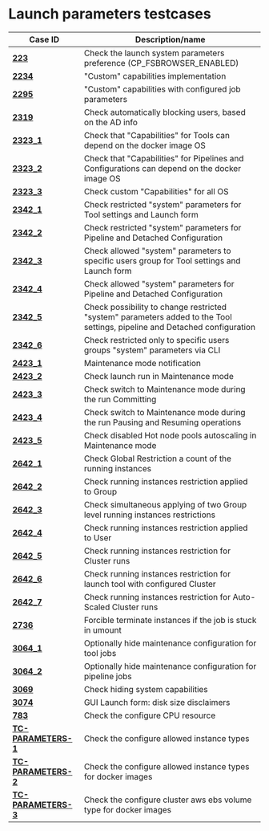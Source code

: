 # Launch parameters testcases

| Case ID                                   | Description/name                                                                                                           |
|-------------------------------------------|----------------------------------------------------------------------------------------------------------------------------|
| [**223**](223.md)                         | Check the launch system parameters preference (CP_FSBROWSER_ENABLED)                                                       |
| [**2234**](2234.md)                       | "Custom" capabilities implementation                                                                                       |
| [**2295**](2295.md)                       | "Custom" capabilities with configured job parameters                                                                       |
| [**2319**](2319.md)                       | Check automatically blocking users, based on the AD info                                                                   |
| [**2323_1**](2323/2323_1.md)              | Check that "Capabilities" for Tools can depend on the docker image OS                                                      |
| [**2323_2**](2323/2323_2.md)              | Check that "Capabilities" for Pipelines and Configurations can depend on the docker image OS                               |
| [**2323_3**](2323/2323_3.md)              | Check custom "Capabilities" for all OS                                                                                     |
| [**2342_1**](2342/2342_1.md)              | Check restricted "system" parameters for Tool settings and Launch form                                                     |
| [**2342_2**](2342/2342_2.md)              | Check restricted "system" parameters for Pipeline and Detached Configuration                                               |
| [**2342_3**](2342/2342_3.md)              | Check allowed "system" parameters to specific users group for Tool settings and Launch form                                |
| [**2342_4**](2342/2342_4.md)              | Check allowed "system" parameters for Pipeline and Detached Configuration                                                  |
| [**2342_5**](2342/2342_5.md)              | Check possibility to change restricted "system" parameters added to the Tool settings, pipeline and Detached configuration |
| [**2342_6**](2342/2342_6.md)              | Check restricted only to specific users groups "system" parameters via CLI                                                 |
| [**2423_1**](2423/2423_1.md)              | Maintenance mode notification                                                                                              |
| [**2423_2**](2423/2423_2.md)              | Check launch run in Maintenance mode                                                                                       |
| [**2423_3**](2423/2423_3.md)              | Check switch to Maintenance mode during the run Committing                                                                 |
| [**2423_4**](2423/2423_4.md)              | Check switch to Maintenance mode during the run Pausing and Resuming operations                                            |
| [**2423_5**](2423/2423_5.md)              | Check disabled Hot node pools autoscaling in Maintenance mode                                                              |
| [**2642_1**](2642/2642_1.md)              | Check Global Restriction a count of the running instances                                                                  |
| [**2642_2**](2642/2642_2.md)              | Check running instances restriction applied to Group                                                                       |
| [**2642_3**](2642/2642_3.md)              | Check simultaneous applying of two Group level running instances restrictions                                              |
| [**2642_4**](2642/2642_4.md)              | Check running instances restriction applied to User                                                                        |
| [**2642_5**](2642/2642_5.md)              | Check running instances restriction for Cluster runs                                                                       |
| [**2642_6**](2642/2642_6.md)              | Check running instances restriction for launch tool with configured Cluster                                                |
| [**2642_7**](2642/2642_7.md)              | Check running instances restriction for Auto-Scaled Cluster runs                                                           |
| [**2736**](2736.md)                       | Forcible terminate instances if the job is stuck in umount                                                                 |
| [**3064_1**](3064/3064_1.md)              | Optionally hide maintenance configuration for tool jobs                                                                    |
| [**3064_2**](3064/3064_2.md)              | Optionally hide maintenance configuration for pipeline jobs                                                                |
| [**3069**](3069.md)                       | Check hiding system capabilities                                                                                           |
| [**3074**](3074.md)                       | GUI Launch form: disk size disclaimers                                                                                     |
| [**783**](783.md)                         | Check the configure CPU resource                                                                                           |
| [**TC-PARAMETERS-1**](TC-PARAMETERS-1.md) | Check the configure allowed instance types                                                                                 |
| [**TC-PARAMETERS-2**](TC-PARAMETERS-2.md) | Check the configure allowed instance types for docker images                                                               |
| [**TC-PARAMETERS-3**](TC-PARAMETERS-3.md) | Check the configure cluster aws ebs volume type for docker images                                                          |
